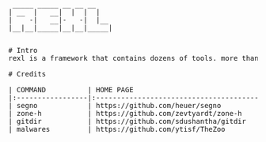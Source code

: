 <pre>
 _____ _____ __ __ __    
| __  |   __|  |  |  |   
|    -|   __|-   -|  |__ 
|__|__|_____|__|__|_____|
<pre>

# Intro
rexl is a framework that contains dozens of tools. more than 300 commands that I divided into several modules. rexl uses the `cmd2` library as its base and metasploit style (even though it doesn't look 100% similar)

# Credits

| COMMAND          | HOME PAGE                                  |
|:-----------------|:-------------------------------------------|
| segno            | https://github.com/heuer/segno             |
| zone-h           | https://github.com/zevtyardt/zone-h        |
| gitdir           | https://github.com/sdushantha/gitdir       |
| malwares         | https://github.com/ytisf/TheZoo            |
